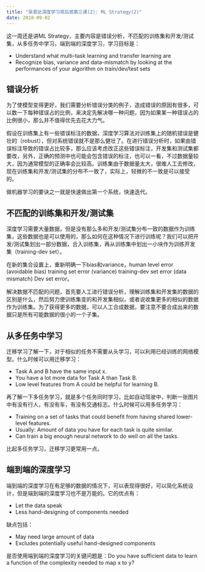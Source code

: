 ```yaml
---
title: "吴恩达深度学习观后感第三课(2): ML Strategy(2)"
date: 2018-09-02
---
```


这一周还是讲ML Strategy，主要内容是错误分析，不匹配的训练集和开发/测试集，从多任务中学习，端到端的深度学习，学习目标是：

- Understand what multi-task learning and transfer learning are
- Recognize bias, variance and data-mismatch by looking at the performances of your algorithm on train/dev/test sets

## 错误分析

为了使模型变得更好，我们需要分析错误分类的例子，造成错误的原因有很多，可以数一下每种错误占的比例，来决定先解决哪一种问题，因为如果某一种错误占的比例很小，那么并不值得优先去花大力气。

假设在训练集上有一些错误标注的数据，深度学习算法对训练集上的随机错误是健壮的（robust），但对系统错误就不是那么健壮了。在进行错误分析时，如果由错误标注导致的错误占比较多，那么应该考虑改正这些错误标注，开发集和测试集都要改，另外，正确的预测中也可能会包含错误的标注，也可以一看，不过数据量较大，因为通常模型的正确率会比较高。训练集由于数据量太大，很难人工去修改，现在训练集和开发/测试集的分布不一致了，实际上，轻微的不一致是可以接受的。

做机器学习的要诀之一就是快速做出第一个系统，快速迭代。

## 不匹配的训练集和开发/测试集

深度学习需要大量数据，但是没有那么多和开发/测试集分布一致的数据作为训练集，这些数据也是可以使用的，那么如何在这种情况下进行训练呢？我们可以把开发/测试集划出一部分数据，合入训练集，再从训练集中划出一小块作为训练开发集（training-dev set）。

在新的集合设置上，重新明确一下bias和variance，human level error (avoidable bias) training set error (variance) training-dev set error (data mismatch) Dev set error。

解决数据不匹配的问题，首先要人工进行错误分析，理解训练集和开发集的数据的区别是什么，然后努力使训练集变的和开发集相似，或者说收集更多的相似的数据作为训练集。为了获得更多的数据，可以人工合成数据，要注意不要合成出来的数据只是所有可能数据的很小的一个子集。

## 从多任务中学习

迁移学习了解一下，对于相似的任务不需要从头学习，可以利用已经训练的网络模型。什么时候可以用迁移学习：

- Task A and B have the same input x.
- You have a lot more data for Task A than Task B.
- Low level features from A could be helpful for learning B.

再了解一下多任务学习，就是多个任务同时学习，比如自动驾驶中，判断一张图片中有没有行人，有没有车，有没有交通标志。什么时候可以用多任务学习：

- Training on a set of tasks that could benefit from having shared lower-level features.
- Usually: Amount of data you have for each task is quite similar.
- Can train a big enough neural network to do well on all the tasks.

比起多任务学习，迁移学习更常用一点。

## 端到端的深度学习

端到端的深度学习在有足够的数据的情况下，可以表现得很好，可以简化系统设计，但是端到端的深度学习也不是万能的。它的优点有：

- Let the data speak
- Less hand-designing of components needed

缺点包括：

- May need large amount of data
- Excludes potentially useful hand-designed components

是否使用端到端的深度学习的关键问题是：Do you have sufficient data to learn a function of the complexity needed to map x to y?
